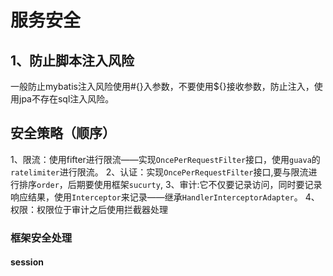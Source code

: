 # 服务安全
## 1、防止脚本注入风险
一般防止mybatis注入风险使用#{}入参数，不要使用${}接收参数，防止注入，使用jpa不存在sql注入风险。
## 安全策略（顺序）
1、限流：使用fifter进行限流——实现`OncePerRequestFilter`接口，使用`guava`的`ratelimiter`进行限流。
2、认证：实现`OncePerRequestFilter`接口,要与限流进行排序`order`，后期要使用框架`sucurty`,
3、审计:它不仅要记录访问，同时要记录响应结果，使用`Interceptor`来记录——继承`HandlerInterceptorAdapter`。
4、权限：权限位于审计之后使用拦截器处理
### 框架安全处理
#### session
